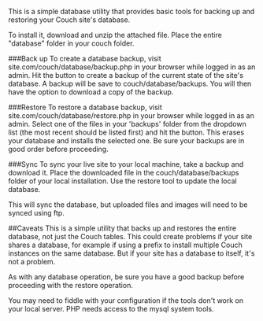 This is a simple database utility that provides basic tools for backing up and restoring your Couch site's database.

To install it, download and unzip the attached file. Place the entire "database" folder in your couch folder.

###Back up
To create a database backup, visit site.com/couch/database/backup.php in your browser while logged in as an admin. Hit the button to create a backup of the current state of the site's database. A backup will be save to couch/database/backups. You will then have the option to download a copy of the backup.

###Restore
To restore a database backup, visit site.com/couch/database/restore.php in your browser while logged in as an admin. Select one of the files in your 'backups' folder from the dropdown list (the most recent should be listed first) and hit the button. This erases your database and installs the selected one. Be sure your backups are in good order before proceeding.

###Sync
To sync your live site to your local machine, take a backup and download it. Place the downloaded file in the couch/database/backups folder of your local installation. Use the 
restore tool to update the local database.

This will sync the database, but uploaded files and images will need to be synced using ftp.

##Caveats
This is a simple utility that backs up and restores the entire database, not just the Couch tables. This could create problems if your site shares a database, for example if using a prefix to install multiple Couch instances on the same database. But if your site has a database to itself, it's not a problem.

As with any database operation, be sure you have a good backup before proceeding with the restore operation.

You may need to fiddle with your configuration if the tools don't work on your local server. PHP needs access to the mysql system tools.